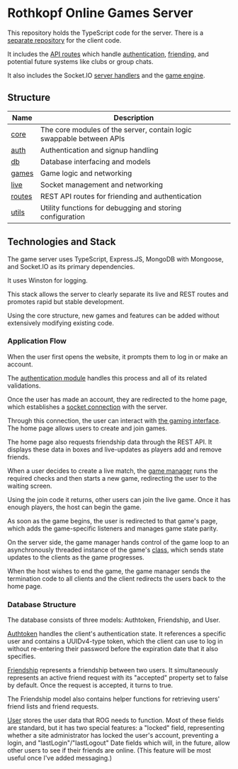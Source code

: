 # Rothkopf Online Games Server

This repository holds the TypeScript code for the server. There is a [separate repository](https://github.com/michaelrothkopf/rog-web-client) for the client code.

It includes the [API routes](src/routes) which handle [authentication](src/core/auth), [friending](src/core/schemas/Friendship.model.ts), and potential future systems like clubs or group chats.

It also includes the Socket.IO [server handlers](src/core/live) and the [game engine](src/core/engine).

## Structure

| Name                      | Description                                                          |
| ------------------------- | -------------------------------------------------------------------- |
| [core](src/core)          | The core modules of the server, contain logic swappable between APIs |
| [auth](src/core/auth)     | Authentication and signup handling                                   |
| [db](src/core/db)         | Database interfacing and models                                      |
| [games](src/core/games)   | Game logic and networking                                            |
| [live](src/core/live)     | Socket management and networking                                     |
| [routes](src/routes)      | REST API routes for friending and authentication                     |
| [utils](src/utils)        | Utility functions for debugging and storing configuration            |

## Technologies and Stack

The game server uses TypeScript, Express.JS, MongoDB with Mongoose, and Socket.IO as its primary dependencies.

It uses Winston for logging.

This stack allows the server to clearly separate its live and REST routes and promotes rapid but stable development.

Using the core structure, new games and features can be added without extensively modifying existing code.

### Application Flow

When the user first opens the website, it prompts them to log in or make an account.

The [authentication module](src/core/auth) handles this process and all of its related validations.

Once the user has made an account, they are redirected to the home page, which establishes a [socket connection](src/core/live) with the server.

Through this connection, the user can interact with [the gaming interface](src/core/games). The home page allows users to create and join games.

The home page also requests friendship data through the REST API. It displays these data in boxes and live-updates as players add and remove friends.

When a user decides to create a live match, the [game manager](src/core/games/GameManager.ts) runs the required checks and then starts a new game, redirecting the user to the waiting screen.

Using the join code it returns, other users can join the live game. Once it has enough players, the host can begin the game.

As soon as the game begins, the user is redirected to that game's page, which adds the game-specific listeners and manages game state parity.

On the server side, the game manager hands control of the game loop to an asynchronously threaded instance of the game's [class](src/core/games/Game.ts), which sends state updates to the clients as the game progresses.

When the host wishes to end the game, the game manager sends the termination code to all clients and the client redirects the users back to the home page.

### Database Structure

The database consists of three models: Authtoken, Friendship, and User.

[Authtoken](src/core/db/schemas/Authtoken.model.ts) handles the client's authentication state. It references a specific user and contains a UUIDv4-type token, which the client can use to log in without re-entering their password before the expiration date that it also specifies.

[Friendship](src/core/db/schemas/Friendship.model.ts) represents a friendship between two users. It simultaneously represents an active friend request with its "accepted" property set to false by default. Once the request is accepted, it turns to true.

The Friendship model also contains helper functions for retrieving users' friend lists and friend requests.

[User](src/core/db/schemas/User.model.ts) stores the user data that ROG needs to function. Most of these fields are standard, but it has two special features: a "locked" field, representing whether a site administrator has locked the user's account, preventing a login, and "lastLogin"/"lastLogout" Date fields which will, in the future, allow other users to see if their friends are online. (This feature will be most useful once I've added messaging.)

